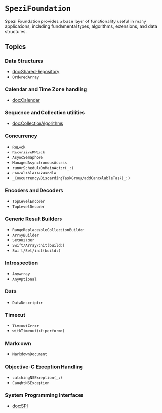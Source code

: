 # ``SpeziFoundation``

<!--
#
# This source file is part of the Stanford Spezi open-source project
#
# SPDX-FileCopyrightText: 2022 Stanford University and the project authors (see CONTRIBUTORS.md)
#
# SPDX-License-Identifier: MIT
#       
-->

Spezi Foundation provides a base layer of functionality useful in many applications, including fundamental types, algorithms, extensions, and data structures.

## Topics

### Data Structures
- <doc:Shared-Repository>
- ``OrderedArray``

### Calendar and Time Zone handling
- <doc:Calendar>

### Sequence and Collection utilities
- <doc:CollectionAlgorithms>

### Concurrency
- ``RWLock``
- ``RecursiveRWLock``
- ``AsyncSemaphore``
- ``ManagedAsynchronousAccess``
- ``runOrScheduleOnMainActor(_:)``
- ``CancelableTaskHandle``
- ``_Concurrency/DiscardingTaskGroup/addCancelableTask(_:)``

### Encoders and Decoders
- ``TopLevelEncoder``
- ``TopLevelDecoder``

### Generic Result Builders
- ``RangeReplaceableCollectionBuilder``
- ``ArrayBuilder``
- ``SetBuilder``
- ``Swift/Array/init(build:)``
- ``Swift/Set/init(build:)``

### Introspection
- ``AnyArray``
- ``AnyOptional``

### Data
- ``DataDescriptor``

### Timeout
- ``TimeoutError``
- ``withTimeout(of:perform:)``

### Markdown
- ``MarkdownDocument``

### Objective-C Exception Handling
- ``catchingNSException(_:)``
- ``CaughtNSException``

### System Programming Interfaces
- <doc:SPI>
